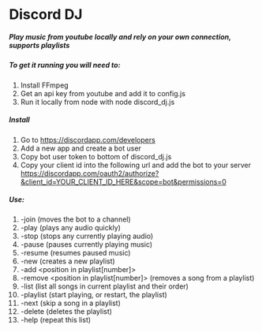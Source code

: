 # Discord DJ
##### Play music from youtube locally and rely on your own connection, supports playlists

##### To get it running you will need to:
1. Install FFmpeg
2. Get an api key from youtube and add it to config.js
3. Run it locally from node with node discord_dj.js

##### Install
1. Go to https://discordapp.com/developers
2. Add a new app and create a bot user
3. Copy bot user token to bottom of discord_dj.js
4. Copy your client id into the following url and add the bot to your server https://discordapp.com/oauth2/authorize?&client_id=YOUR_CLIENT_ID_HERE&scope=bot&permissions=0

##### Use:
1. -join <channel name> (moves the bot to a channel)
2. -play <youtube link or search term> (plays any audio quickly)
3. -stop (stops any currently playing audio)
4. -pause (pauses currently playing music)
5. -resume (resumes paused music)
6. -new <playlist name> (creates a new playlist)
7. -add <playlist name> <position in playlist[number]> <youtube link or search term>
8. -remove <playlist name> <position in playlist[number]> (removes a song from a playlist)
9. -list <playlist name> (list all songs in current playlist and their order)
10. -playlist <playlist name> (start playing, or restart, the playlist)
11. -next (skip a song in a playlist)
12. -delete <playlist name> (deletes the playlist)
13. -help (repeat this list)